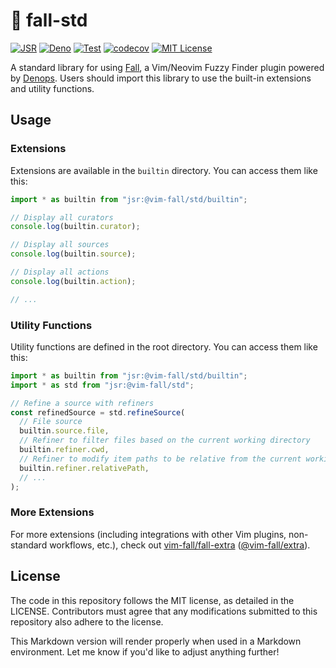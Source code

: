 # 🍂 fall-std

[![JSR](https://jsr.io/badges/@vim-fall/std)](https://jsr.io/@vim-fall/std)
[![Deno](https://img.shields.io/badge/Deno%202.x-333?logo=deno&logoColor=fff)](#)
[![Test](https://github.com/vim-fall/fall-std/actions/workflows/test.yml/badge.svg)](https://github.com/vim-fall/fall-std/actions/workflows/test.yml)
[![codecov](https://codecov.io/gh/vim-fall/fall-std/graph/badge.svg?token=FWTFEJT1X1)](https://codecov.io/gh/vim-fall/fall-std)
[![MIT License](https://img.shields.io/badge/license-MIT-blue.svg)](LICENSE)

A standard library for using [Fall](https://github.com/vim-fall/fall), a
Vim/Neovim Fuzzy Finder plugin powered by
[Denops](https://github.com/vim-denops/denops.vim). Users should import this
library to use the built-in extensions and utility functions.

## Usage

### Extensions

Extensions are available in the `builtin` directory. You can access them like
this:

```typescript
import * as builtin from "jsr:@vim-fall/std/builtin";

// Display all curators
console.log(builtin.curator);

// Display all sources
console.log(builtin.source);

// Display all actions
console.log(builtin.action);

// ...
```

### Utility Functions

Utility functions are defined in the root directory. You can access them like
this:

```typescript
import * as builtin from "jsr:@vim-fall/std/builtin";
import * as std from "jsr:@vim-fall/std";

// Refine a source with refiners
const refinedSource = std.refineSource(
  // File source
  builtin.source.file,
  // Refiner to filter files based on the current working directory
  builtin.refiner.cwd,
  // Refiner to modify item paths to be relative from the current working directory
  builtin.refiner.relativePath,
  // ...
);
```

### More Extensions

For more extensions (including integrations with other Vim plugins, non-standard
workflows, etc.), check out
[vim-fall/fall-extra](https://github.com/vim-fall/fall-extra)
([@vim-fall/extra](https://jsr.io/@vim-fall/extra)).

## License

The code in this repository follows the MIT license, as detailed in the LICENSE.
Contributors must agree that any modifications submitted to this repository also
adhere to the license.

This Markdown version will render properly when used in a Markdown environment.
Let me know if you'd like to adjust anything further!
